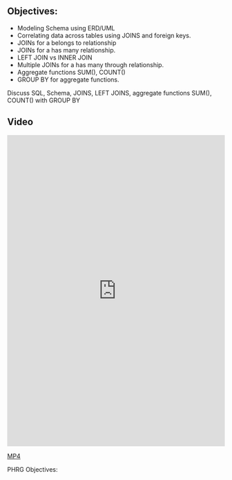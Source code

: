 ## Objectives:

* Modeling Schema using ERD/UML
* Correlating data across tables using JOINS and foreign keys.
* JOINs for a belongs to relationship
* JOINs for a has many relationship.
* LEFT JOIN vs INNER JOIN
* Multiple JOINs for a has many through relationship.
* Aggregate functions SUM(), COUNT()
* GROUP BY for aggregate functions.

Discuss SQL, Schema, JOINS, LEFT JOINS, aggregate functions SUM(), COUNT() with GROUP BY

## Video

<iframe width="100%" height="720" src="https://www.youtube.com/embed/qfB1MRnzk4g?rel=0&amp;showinfo=0" frameborder="0" allowfullscreen></iframe>

[MP4](http://learn-co-videos.s3.amazonaws.com/sql/live-lectures/SQL.Joins-E-Commerce.Model.mp4)
<p data-visibility='hidden'>PHRG Objectives:</p>